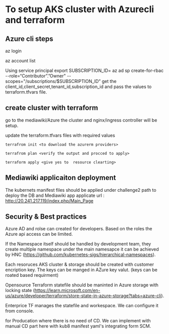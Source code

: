 # To setup AKS cluster with Azurecli and terraform

## Azure cli steps 
az login

az account list

Using service principal
export SUBSCRIPTION_ID=<your azure subscription id>
az ad sp create-for-rbac --role=“Contributor”.”Owner" --scopes="/subscriptions/$SUBSCRIPTION_ID”
get the 
    client_id,client_secret,tenant_id,subscription_id and pass the values to terraform.tfvars file.

## create cluster with terraform 
   go to the mediawiki/Azure the cluster and nginx/ingress controller will be setup.
    
   update the terraform.tfvars files with required values
   
    terrafrom init <to download the azurerm providers>
   
    terrafrom plan <verify the output and procced to apply>
   
    terraform apply <give yes to  resource clearting>

## Mediawiki applicaiton deployment 
  
   The kubernets manifest files should be applied under challenge2 path to deploy the DB and Mediawiki app
   applicate url : http://20.241.217.119/index.php/Main_Page
   
## Security & Best practices 
   Azure AD and rolse can created for developers. Based on the roles the Azure api access can be limited. 
   
   If the Namespace itself should be handled by development team, they create multiple namespace under the main namesapce it can be achieved by HNC (https://github.com/kubernetes-sigs/hierarchical-namespaces). 
   
   Each resoruces AKS cluster & storage should be created with customer encription key. The keys can be manged in AZure key valut. (keys can be roated based requirment) 
   
   Opensource Terraform statefile should be maninted in Azure storage with locking state (https://learn.microsoft.com/en-us/azure/developer/terraform/store-state-in-azure-storage?tabs=azure-cli).
   
   Enterprice TF manages the statefile and workespace. We can configure it from console. 
   
   for Producation where there is no need of CD. We can implement with manual CD part here with kub8 manifest yaml's integrating form SCM. 
   
   

       
   
            
